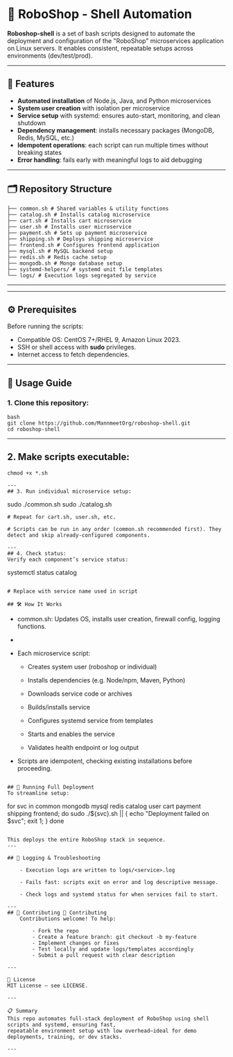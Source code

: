 # 🛒 RoboShop - Shell Automation

**Roboshop-shell** is a set of bash scripts designed to automate the deployment and configuration of the "RoboShop" microservices application on Linux servers. It enables consistent, repeatable setups across environments (dev/test/prod).

---

## 🚀 Features

- **Automated installation** of Node.js, Java, and Python microservices
- **System user creation** with isolation per microservice
- **Service setup** with systemd: ensures auto-start, monitoring, and clean shutdown
- **Dependency management**: installs necessary packages (MongoDB, Redis, MySQL, etc.)
- **Idempotent operations**: each script can run multiple times without breaking states
- **Error handling**: fails early with meaningful logs to aid debugging

---

## 🗂️ Repository Structure

```
├── common.sh # Shared variables & utility functions
├── catalog.sh # Installs catalog microservice
├── cart.sh # Installs cart microservice
├── user.sh # Installs user microservice
├── payment.sh # Sets up payment microservice
├── shipping.sh # Deploys shipping microservice
├── frontend.sh # Configures frontend application
├── mysql.sh # MySQL backend setup
├── redis.sh # Redis cache setup
├── mongodb.sh # Mongo database setup
├── systemd-helpers/ # systemd unit file templates
└── logs/ # Execution logs segregated by service
```
---


---

## ⚙️ Prerequisites

Before running the scripts:

- Compatible OS: CentOS 7+/RHEL 9, Amazon Linux 2023.
- SSH or shell access with **sudo** privileges.
- Internet access to fetch dependencies.

---

## 🧩 Usage Guide

### 1. Clone this repository:
```
bash
git clone https://github.com/MannmeetOrg/roboshop-shell.git
cd roboshop-shell
```
---

## 2. Make scripts executable:
```
chmod +x *.sh

---
## 3. Run individual microservice setup:
```
sudo ./common.sh
sudo ./catalog.sh
```commandline
# Repeat for cart.sh, user.sh, etc.

# Scripts can be run in any order (common.sh recommended first). They detect and skip already-configured components.

---
## 4. Check status:
Verify each component’s service status:
```
systemctl status catalog
```

# Replace with service name used in script

## 🛠️ How It Works

```
* common.sh: Updates OS, installs user creation, firewall config, logging functions.
* 
* Each microservice script:

    - Creates system user (roboshop or individual)
    
    - Installs dependencies (e.g. Node/npm, Maven, Python)
    
    - Downloads service code or archives
    
    - Builds/installs service
    
    - Configures systemd service from templates
    
    - Starts and enables the service
    
    - Validates health endpoint or log output

* Scripts are idempotent, checking existing installations before proceeding.
```

## 🧪 Running Full Deployment
To streamline setup:

``` 
for svc in common mongodb mysql redis catalog user cart payment shipping frontend; do
sudo ./${svc}.sh || { echo "Deployment failed on $svc"; exit 1; }
done
```

This deploys the entire RoboShop stack in sequence.
---

## 📄 Logging & Troubleshooting

    - Execution logs are written to logs/<service>.log
    
    - Fails fast: scripts exit on error and log descriptive message.
    
    - Check logs and systemd status for when services fail to start.

---
## 🤝 Contributing 👥 Contributing
    Contributions welcome! To help:
    
        - Fork the repo
        - Create a feature branch: git checkout -b my-feature
        - Implement changes or fixes
        - Test locally and update logs/templates accordingly
        - Submit a pull request with clear description

---

📜 License
MIT License – see LICENSE.

---

📋 Summary
This repo automates full-stack deployment of RoboShop using shell scripts and systemd, ensuring fast, 
repeatable environment setup with low overhead—ideal for demo deployments, training, or dev stacks.

---